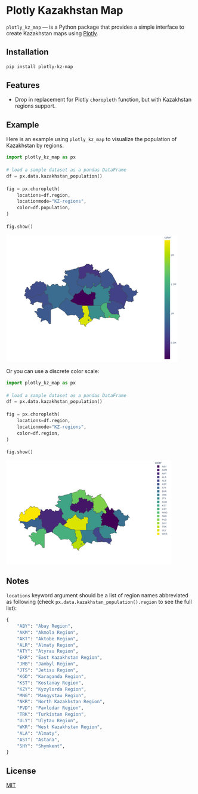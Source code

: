 # Plotly Kazakhstan Map

`plotly_kz_map` — is a Python package that provides a simple interface to create
Kazakhstan maps using [Plotly](https://github.com/plotly/plotly.py).

## Installation

```bash
pip install plotly-kz-map
```

## Features

- Drop in replacement for Plotly `choropleth` function, but with Kazakhstan
  regions support.

## Example

Here is an example using `plotly_kz_map` to visualize the population
of Kazakhstan by regions.

```python
import plotly_kz_map as px

# load a sample dataset as a pandas DataFrame
df = px.data.kazakhstan_population()

fig = px.choropleth(
    locations=df.region,
    locationmode="KZ-regions",
    color=df.population,
)

fig.show()
```

![Plotly Kazakhstan Map continuous](https://github.com/aidoskanapyanov/plotly-kz-map/blob/main/images/plotly-kz-map-continuous.png?raw=true)

Or you can use a discrete color scale:

```python
import plotly_kz_map as px

# load a sample dataset as a pandas DataFrame
df = px.data.kazakhstan_population()

fig = px.choropleth(
    locations=df.region,
    locationmode="KZ-regions",
    color=df.region,
)

fig.show()
```

![Plotly Kazakhstan Map discrete](https://github.com/aidoskanapyanov/plotly-kz-map/blob/main/images/plotly-kz-map-discrete.png?raw=true)

## Notes

`locations` keyword argument should be a list of region names abbreviated as
following (check `px.data.kazakhstan_population().region` to see the full list):

```python
{
    "ABY": "Abay Region",
    "AKM": "Akmola Region",
    "AKT": "Aktobe Region",
    "ALR": "Almaty Region",
    "ATY": "Atyrau Region",
    "EKR": "East Kazakhstan Region",
    "JMB": "Jambyl Region",
    "JTS": "Jetisu Region",
    "KGD": "Karaganda Region",
    "KST": "Kostanay Region",
    "KZY": "Kyzylorda Region",
    "MNG": "Mangystau Region",
    "NKR": "North Kazakhstan Region",
    "PVD": "Pavlodar Region",
    "TRK": "Turkistan Region",
    "ULY": "Ulytau Region",
    "WKR": "West Kazakhstan Region",
    "ALA": "Almaty",
    "AST": "Astana",
    "SHY": "Shymkent",
}
```

## License

[MIT](LICENSE)
